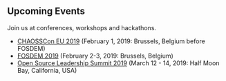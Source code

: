 ## Upcoming Events

Join us at conferences, workshops and hackathons.

* [CHAOSSCon EU 2019](https://chaoss.community/chaosscon-2019-eu/) (February 1, 2019: Brussels, Belgium before FOSDEM)
* [FOSDEM 2019](https://fosdem.org/2019/) (February 2-3, 2019: Brussels, Belgium)
* [Open Source Leadership Summit 2019](https://events.linuxfoundation.org/events/open-source-leadership-summit-2019/) (March 12 - 14, 2019: Half Moon Bay, California, USA)

<!-- removing an event here, please add it to /Community/Events/past-events.md -->
